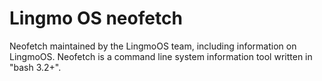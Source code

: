 # Lingmo OS neofetch

Neofetch maintained by the LingmoOS team, including information on LingmoOS. Neofetch is a command line system information tool written in "bash 3.2+".
